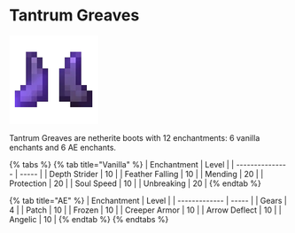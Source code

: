 # Tantrum Greaves

![](<../../.gitbook/assets/Tantrum Greaves.gif>)

Tantrum Greaves are netherite boots with 12 enchantments: 6 vanilla enchants and 6 AE enchants.

{% tabs %}
{% tab title="Vanilla" %}
| Enchantment     | Level |
| --------------- | ----- |
| Depth Strider   | 10    |
| Feather Falling | 10    |
| Mending         | 20    |
| Protection      | 20    |
| Soul Speed      | 10    |
| Unbreaking      | 20    |
{% endtab %}

{% tab title="AE" %}
| Enchantment   | Level |
| ------------- | ----- |
| Gears         | 4     |
| Patch         | 10    |
| Frozen        | 10    |
| Creeper Armor | 10    |
| Arrow Deflect | 10    |
| Angelic       | 10    |
{% endtab %}
{% endtabs %}
